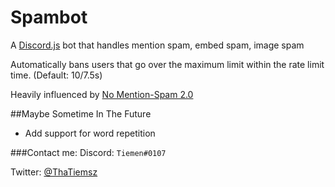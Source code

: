 # Spambot
A [Discord.js](https://github.com/hydrabolt/discord.js) bot that handles mention spam, embed spam, image spam

Automatically bans users that go over the maximum limit within the rate limit time. (Default: 10/7.5s)

Heavily influenced by [No Mention-Spam 2.0](https://github.com/eslachance/nms2)

##Maybe Sometime In The Future
- Add support for word repetition

###Contact me:
Discord: `Tiemen#0107`

Twitter: [@ThaTiemsz](https://twitter.com/ThaTiemsz)
